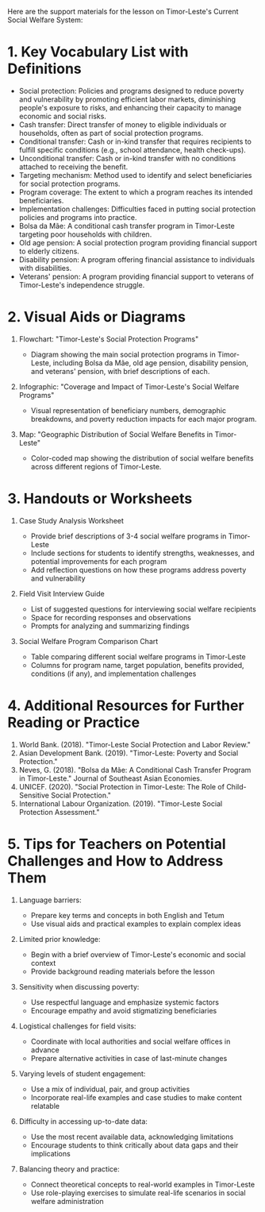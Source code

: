 Here are the support materials for the lesson on Timor-Leste's Current Social Welfare System:

# 1. Key Vocabulary List with Definitions

- Social protection: Policies and programs designed to reduce poverty and vulnerability by promoting efficient labor markets, diminishing people's exposure to risks, and enhancing their capacity to manage economic and social risks.
- Cash transfer: Direct transfer of money to eligible individuals or households, often as part of social protection programs.
- Conditional transfer: Cash or in-kind transfer that requires recipients to fulfill specific conditions (e.g., school attendance, health check-ups).
- Unconditional transfer: Cash or in-kind transfer with no conditions attached to receiving the benefit.
- Targeting mechanism: Method used to identify and select beneficiaries for social protection programs.
- Program coverage: The extent to which a program reaches its intended beneficiaries.
- Implementation challenges: Difficulties faced in putting social protection policies and programs into practice.
- Bolsa da Mãe: A conditional cash transfer program in Timor-Leste targeting poor households with children.
- Old age pension: A social protection program providing financial support to elderly citizens.
- Disability pension: A program offering financial assistance to individuals with disabilities.
- Veterans' pension: A program providing financial support to veterans of Timor-Leste's independence struggle.

# 2. Visual Aids or Diagrams

1. Flowchart: "Timor-Leste's Social Protection Programs"
   - Diagram showing the main social protection programs in Timor-Leste, including Bolsa da Mãe, old age pension, disability pension, and veterans' pension, with brief descriptions of each.

2. Infographic: "Coverage and Impact of Timor-Leste's Social Welfare Programs"
   - Visual representation of beneficiary numbers, demographic breakdowns, and poverty reduction impacts for each major program.

3. Map: "Geographic Distribution of Social Welfare Benefits in Timor-Leste"
   - Color-coded map showing the distribution of social welfare benefits across different regions of Timor-Leste.

# 3. Handouts or Worksheets

1. Case Study Analysis Worksheet
   - Provide brief descriptions of 3-4 social welfare programs in Timor-Leste
   - Include sections for students to identify strengths, weaknesses, and potential improvements for each program
   - Add reflection questions on how these programs address poverty and vulnerability

2. Field Visit Interview Guide
   - List of suggested questions for interviewing social welfare recipients
   - Space for recording responses and observations
   - Prompts for analyzing and summarizing findings

3. Social Welfare Program Comparison Chart
   - Table comparing different social welfare programs in Timor-Leste
   - Columns for program name, target population, benefits provided, conditions (if any), and implementation challenges

# 4. Additional Resources for Further Reading or Practice

1. World Bank. (2018). "Timor-Leste Social Protection and Labor Review."
2. Asian Development Bank. (2019). "Timor-Leste: Poverty and Social Protection."
3. Neves, G. (2018). "Bolsa da Mãe: A Conditional Cash Transfer Program in Timor-Leste." Journal of Southeast Asian Economies.
4. UNICEF. (2020). "Social Protection in Timor-Leste: The Role of Child-Sensitive Social Protection."
5. International Labour Organization. (2019). "Timor-Leste Social Protection Assessment."

# 5. Tips for Teachers on Potential Challenges and How to Address Them

1. Language barriers:
   - Prepare key terms and concepts in both English and Tetum
   - Use visual aids and practical examples to explain complex ideas

2. Limited prior knowledge:
   - Begin with a brief overview of Timor-Leste's economic and social context
   - Provide background reading materials before the lesson

3. Sensitivity when discussing poverty:
   - Use respectful language and emphasize systemic factors
   - Encourage empathy and avoid stigmatizing beneficiaries

4. Logistical challenges for field visits:
   - Coordinate with local authorities and social welfare offices in advance
   - Prepare alternative activities in case of last-minute changes

5. Varying levels of student engagement:
   - Use a mix of individual, pair, and group activities
   - Incorporate real-life examples and case studies to make content relatable

6. Difficulty in accessing up-to-date data:
   - Use the most recent available data, acknowledging limitations
   - Encourage students to think critically about data gaps and their implications

7. Balancing theory and practice:
   - Connect theoretical concepts to real-world examples in Timor-Leste
   - Use role-playing exercises to simulate real-life scenarios in social welfare administration